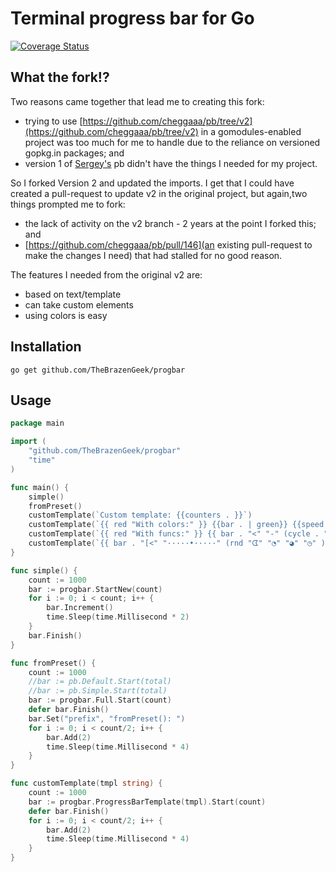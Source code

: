 # Terminal progress bar for Go

[![Coverage Status](https://coveralls.io/repos/github/TheBrazenGeek/progbar/badge.svg)](https://coveralls.io/github/TheBrazenGeek/progbar)

## What the fork!?

Two reasons came together that lead me to creating this fork:
- trying to use [https://github.com/cheggaaa/pb/tree/v2](https://github.com/cheggaaa/pb/tree/v2) in a gomodules-enabled project was too much for me to handle due to the reliance on versioned gopkg.in packages; and
- version 1 of [Sergey's](https://github.com/cheggaaa) pb didn't have the things I needed for my project.

So I forked Version 2 and updated the imports. I get that I could have created a pull-request to update v2 in the original project, but again,two things prompted me to fork:
-  the lack of activity on the v2 branch - 2 years at the point I forked this; and
- [https://github.com/cheggaaa/pb/pull/146](an existing pull-request to make the changes I need) that had stalled for no good reason.

The features I needed from the original v2 are:
- based on text/template
- can take custom elements
- using colors is easy

## Installation

```
go get github.com/TheBrazenGeek/progbar
```

## Usage

```Go
package main

import (
	"github.com/TheBrazenGeek/progbar"
	"time"
)

func main() {
	simple()
	fromPreset()
	customTemplate(`Custom template: {{counters . }}`)
	customTemplate(`{{ red "With colors:" }} {{bar . | green}} {{speed . | blue }}`)
	customTemplate(`{{ red "With funcs:" }} {{ bar . "<" "-" (cycle . "↖" "↗" "↘" "↙" ) "." ">"}} {{speed . | rndcolor }}`)
	customTemplate(`{{ bar . "[<" "·····•·····" (rnd "ᗧ" "◔" "◕" "◷" ) "•" ">]"}}`)
}

func simple() {
	count := 1000
	bar := progbar.StartNew(count)
	for i := 0; i < count; i++ {
		bar.Increment()
		time.Sleep(time.Millisecond * 2)
	}
	bar.Finish()
}

func fromPreset() {
	count := 1000
	//bar := pb.Default.Start(total)
	//bar := pb.Simple.Start(total)
	bar := progbar.Full.Start(count)
	defer bar.Finish()
	bar.Set("prefix", "fromPreset(): ")
	for i := 0; i < count/2; i++ {
		bar.Add(2)
		time.Sleep(time.Millisecond * 4)
	}
}

func customTemplate(tmpl string) {
	count := 1000
	bar := progbar.ProgressBarTemplate(tmpl).Start(count)
	defer bar.Finish()
	for i := 0; i < count/2; i++ {
		bar.Add(2)
		time.Sleep(time.Millisecond * 4)
	}
}

```
